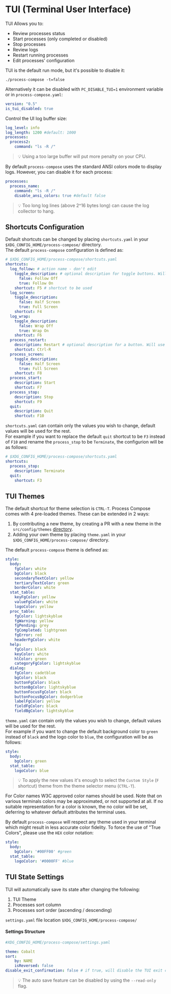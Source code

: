 # TUI (Terminal User Interface)

TUI Allows you to:

- Review processes status
- Start processes (only completed or disabled)
- Stop processes
- Review logs
- Restart running processes
- Edit processes' configuration

TUI is the default run mode, but it's possible to disable it:

```shell
./process-compose -t=false
```

Alternatively it can be disabled with `PC_DISABLE_TUI=1` environment variable or in `process-compose.yaml`:

```yaml  hl_lines="2"
version: "0.5"
is_tui_disabled: true
```

Control the UI log buffer size:

```yaml
log_level: info
log_length: 1200 #default: 1000
processes:
  process2:
    command: "ls -R /"
```

> :bulb: Using a too large buffer will put more penalty on your CPU.

By default `process-compose` uses the standard ANSI colors mode to display logs. However, you can disable it for each process:

```yaml
processes:
  process_name:
    command: "ls -R /"
    disable_ansi_colors: true #default false
```

> :bulb: Too long log lines (above 2^16 bytes long) can cause the log collector to hang.

## Shortcuts Configuration

Default shortcuts can be changed by placing `shortcuts.yaml` in your `$XDG_CONFIG_HOME/process-compose/` directory.  
The default `process-compose` configuration is defined as:

```yaml
# $XDG_CONFIG_HOME/process-compose/shortcuts.yaml
shortcuts:
  log_follow: # action name - don't edit
    toggle_description: # optional description for toggle buttons. Will use default if not defined
      false: Follow Off
      true: Follow On
    shortcut: F5 # shortcut to be used
  log_screen:
    toggle_description:
      false: Half Screen
      true: Full Screen
    shortcut: F4
  log_wrap:
    toggle_description:
      false: Wrap Off
      true: Wrap On
    shortcut: F6
  process_restart:
    description: Restart # optional description for a button. Will use default if not defined
    shortcut: Ctrl-R
  process_screen:
    toggle_description:
      false: Half Screen
      true: Full Screen
    shortcut: F8
  process_start:
    description: Start
    shortcut: F7
  process_stop:
    description: Stop
    shortcut: F9
  quit:
    description: Quit
    shortcut: F10
```

`shortcuts.yaml` can contain only the values you wish to change, default values will be used for the rest.  
For example if you want to replace the default `quit` shortcut to be `F3` instead of `F10` and rename the `process_stop` to be `Terminate`, the configurion will be as follows:
```yaml
# $XDG_CONFIG_HOME/process-compose/shortcuts.yaml
shortcuts:
  process_stop:
    description: Terminate
  quit:
    shortcut: F3
```

## TUI Themes

The default shortcut for theme selection is `CTRL-T`. Process Compose comes with 4 pre-loaded themes.  These can be extended in 2 ways:

1. By contributing a new theme, by creating a PR with a new theme in the `src/config/themes` [directory](https://github.com/F1bonacc1/process-compose/tree/main/src/config/themes).
2. Adding your own theme by placing `theme.yaml` in your `$XDG_CONFIG_HOME/process-compose/` directory.

The default `process-compose` theme is defined as:

```yaml
style:
  body:
    fgColor: white
    bgColor: black
    secondaryTextColor: yellow
    tertiaryTextColor: green
    borderColor: white
  stat_table:
    keyFgColor: yellow
    valueFgColor: white
    logoColor: yellow
  proc_table:
    fgColor: lightskyblue
    fgWarning: yellow
    fgPending: grey
    fgCompleted: lightgreen
    fgError: red
    headerFgColor: white
  help:
    fgColor: black
    keyColor: white
    hlColor: green
    categoryFgColor: lightskyblue
  dialog:
    fgColor: cadetblue
    bgColor: black
    buttonFgColor: black
    buttonBgColor: lightskyblue
    buttonFocusFgColor: black
    buttonFocusBgColor: dodgerblue
    labelFgColor: yellow
    fieldFgColor: black
    fieldBgColor: lightskyblue
```

`theme.yaml` can contain only the values you wish to change, default values will be used for the rest.  
For example if you want to change the default background color to `green` instead of `black` and the logo color to `blue`, the configuration will be as follows:

```yaml
style:
  body:
    bgColor: green
  stat_table:
    logoColor: blue
```

> :bulb: To apply the new values it's enough to select the `Custom Style` (`F` shortcut) theme from the theme selector menu (`CTRL-T`).

For Color names W3C approved color names should be used. Note that on various terminals colors may be approximated, or not supported at all.  If no suitable representation for a color is known, the no color will be set, deferring to whatever default attributes the terminal uses.

By default `process-compose` will respect any theme used in your terminal which might result in less accurate color fidelity. To force the use of "True Colors", please use the `HEX` color notation:

```yaml
style:
  body:
    bgColor: '#00FF00' #green
  stat_table:
    logoColor: '#0000FF' #blue
```

## TUI State Settings

TUI will automatically save its state after changing the following:

1. TUI Theme
2. Processes sort column
3. Processes sort order (ascending / descending)

`settings.yaml` file location `$XDG_CONFIG_HOME/process-compose/`

#### Settings Structure

```yaml
#XDG_CONFIG_HOME/process-compose/settings.yaml

theme: Cobalt
sort:
    by: NAME
    isReversed: false
disable_exit_confirmation: false # if true, will disable the TUI exit confirmation dialog
```

> :bulb: The auto save feature can be disabled by using the `--read-only` flag.
